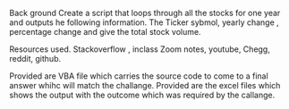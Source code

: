 Back ground
Create a script that loops through all the stocks for one year and outputs he following information.
The Ticker sybmol, yearly change , percentage change and give the total stock volume.

Resources used.
Stackoverflow , inclass Zoom notes, youtube, Chegg, reddit, github.

Provided are VBA file which carries the source code to come to a final answer whihc will match the challange.
Provided are the excel files which shows the output with the outcome which was required by the callange.





